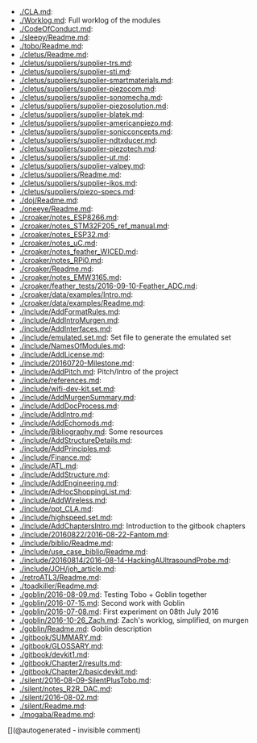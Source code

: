 * [./CLA.md](/CLA.md): 
* [./Worklog.md](/Worklog.md): Full worklog of the modules
* [./CodeOfConduct.md](/CodeOfConduct.md): 
* [./sleepy/Readme.md](/sleepy/Readme.md): 
* [./tobo/Readme.md](/tobo/Readme.md): 
* [./cletus/Readme.md](/cletus/Readme.md): 
* [./cletus/suppliers/supplier-trs.md](/cletus/suppliers/supplier-trs.md): 
* [./cletus/suppliers/supplier-sti.md](/cletus/suppliers/supplier-sti.md): 
* [./cletus/suppliers/supplier-smartmaterials.md](/cletus/suppliers/supplier-smartmaterials.md): 
* [./cletus/suppliers/supplier-piezocom.md](/cletus/suppliers/supplier-piezocom.md): 
* [./cletus/suppliers/supplier-sonomecha.md](/cletus/suppliers/supplier-sonomecha.md): 
* [./cletus/suppliers/supplier-piezosolution.md](/cletus/suppliers/supplier-piezosolution.md): 
* [./cletus/suppliers/supplier-blatek.md](/cletus/suppliers/supplier-blatek.md): 
* [./cletus/suppliers/supplier-americanpiezo.md](/cletus/suppliers/supplier-americanpiezo.md): 
* [./cletus/suppliers/supplier-sonicconcepts.md](/cletus/suppliers/supplier-sonicconcepts.md): 
* [./cletus/suppliers/supplier-ndtxducer.md](/cletus/suppliers/supplier-ndtxducer.md): 
* [./cletus/suppliers/supplier-piezotech.md](/cletus/suppliers/supplier-piezotech.md): 
* [./cletus/suppliers/supplier-ut.md](/cletus/suppliers/supplier-ut.md): 
* [./cletus/suppliers/supplier-valpey.md](/cletus/suppliers/supplier-valpey.md): 
* [./cletus/suppliers/Readme.md](/cletus/suppliers/Readme.md): 
* [./cletus/suppliers/supplier-ikos.md](/cletus/suppliers/supplier-ikos.md): 
* [./cletus/suppliers/piezo-specs.md](/cletus/suppliers/piezo-specs.md): 
* [./doj/Readme.md](/doj/Readme.md): 
* [./oneeye/Readme.md](/oneeye/Readme.md): 
* [./croaker/notes_ESP8266.md](/croaker/notes_ESP8266.md): 
* [./croaker/notes_STM32F205_ref_manual.md](/croaker/notes_STM32F205_ref_manual.md): 
* [./croaker/notes_ESP32.md](/croaker/notes_ESP32.md): 
* [./croaker/notes_uC.md](/croaker/notes_uC.md): 
* [./croaker/notes_feather_WICED.md](/croaker/notes_feather_WICED.md): 
* [./croaker/notes_RPi0.md](/croaker/notes_RPi0.md): 
* [./croaker/Readme.md](/croaker/Readme.md): 
* [./croaker/notes_EMW3165.md](/croaker/notes_EMW3165.md): 
* [./croaker/feather_tests/2016-09-10-Feather_ADC.md](/croaker/feather_tests/2016-09-10-Feather_ADC.md): 
* [./croaker/data/examples/Intro.md](/croaker/data/examples/Intro.md): 
* [./croaker/data/examples/Readme.md](/croaker/data/examples/Readme.md): 
* [./include/AddFormatRules.md](/include/AddFormatRules.md): 
* [./include/AddIntroMurgen.md](/include/AddIntroMurgen.md): 
* [./include/AddInterfaces.md](/include/AddInterfaces.md): 
* [./include/emulated.set.md](/include/emulated.set.md): Set file to generate the emulated set
* [./include/NamesOfModules.md](/include/NamesOfModules.md): 
* [./include/AddLicense.md](/include/AddLicense.md): 
* [./include/20160720-Milestone.md](/include/20160720-Milestone.md): 
* [./include/AddPitch.md](/include/AddPitch.md): Pitch/Intro of the project
* [./include/references.md](/include/references.md): 
* [./include/wifi-dev-kit.set.md](/include/wifi-dev-kit.set.md): 
* [./include/AddMurgenSummary.md](/include/AddMurgenSummary.md): 
* [./include/AddDocProcess.md](/include/AddDocProcess.md): 
* [./include/AddIntro.md](/include/AddIntro.md): 
* [./include/AddEchomods.md](/include/AddEchomods.md): 
* [./include/Bibliography.md](/include/Bibliography.md): Some resources
* [./include/AddStructureDetails.md](/include/AddStructureDetails.md): 
* [./include/AddPrinciples.md](/include/AddPrinciples.md): 
* [./include/Finance.md](/include/Finance.md): 
* [./include/ATL.md](/include/ATL.md): 
* [./include/AddStructure.md](/include/AddStructure.md): 
* [./include/AddEngineering.md](/include/AddEngineering.md): 
* [./include/AdHocShoppingList.md](/include/AdHocShoppingList.md): 
* [./include/AddWireless.md](/include/AddWireless.md): 
* [./include/ppt_CLA.md](/include/ppt_CLA.md): 
* [./include/highspeed.set.md](/include/highspeed.set.md): 
* [./include/AddChaptersIntro.md](/include/AddChaptersIntro.md): Introduction to the gitbook chapters
* [./include/20160822/2016-08-22-Fantom.md](/include/20160822/2016-08-22-Fantom.md): 
* [./include/biblio/Readme.md](/include/biblio/Readme.md): 
* [./include/use_case_biblio/Readme.md](/include/use_case_biblio/Readme.md): 
* [./include/20160814/2016-08-14-HackingAUltrasoundProbe.md](/include/20160814/2016-08-14-HackingAUltrasoundProbe.md): 
* [./include/JOH/joh_article.md](/include/JOH/joh_article.md): 
* [./retroATL3/Readme.md](/retroATL3/Readme.md): 
* [./toadkiller/Readme.md](/toadkiller/Readme.md): 
* [./goblin/2016-08-09.md](/goblin/2016-08-09.md): Testing Tobo + Goblin together
* [./goblin/2016-07-15.md](/goblin/2016-07-15.md): Second work with Goblin
* [./goblin/2016-07-08.md](/goblin/2016-07-08.md): First experiment on 08th July 2016
* [./goblin/2016-10-26_Zach.md](/goblin/2016-10-26_Zach.md): Zach's worklog, simplified, on murgen
* [./goblin/Readme.md](/goblin/Readme.md): Goblin description
* [./gitbook/SUMMARY.md](/gitbook/SUMMARY.md): 
* [./gitbook/GLOSSARY.md](/gitbook/GLOSSARY.md): 
* [./gitbook/devkit1.md](/gitbook/devkit1.md): 
* [./gitbook/Chapter2/results.md](/gitbook/Chapter2/results.md): 
* [./gitbook/Chapter2/basicdevkit.md](/gitbook/Chapter2/basicdevkit.md): 
* [./silent/2016-08-09-SilentPlusTobo.md](/silent/2016-08-09-SilentPlusTobo.md): 
* [./silent/notes_R2R_DAC.md](/silent/notes_R2R_DAC.md): 
* [./silent/2016-08-02.md](/silent/2016-08-02.md): 
* [./silent/Readme.md](/silent/Readme.md): 
* [./mogaba/Readme.md](/mogaba/Readme.md): 

[](@autogenerated - invisible comment)